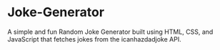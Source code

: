 # Joke-Generator
A simple and fun Random Joke Generator built using HTML, CSS, and JavaScript that fetches jokes from the icanhazdadjoke API.
